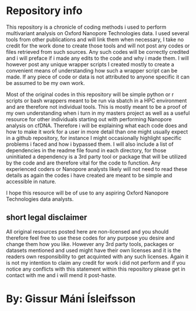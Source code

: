# Repository info 
This repository is a chronicle of coding methods i used to perform multivariant analysis on Oxford Nanopore Technologies data.
I used several tools from other publications and will link them when necessary, I take no credit for the work done to create those tools and will not post any codes or files retrieved from such 
sources. Any such codes will be correctly credited and i will preface if i made any edits to the code and why i made them. 
I will however post any unique wrapper scripts I created mostly to create a convenient means of understanding how such a wrapper script can be made. If any piece of code or data is 
not attributed to anyone specific it can be assumed to be my own work.

Most of the original codes in this repository will be simple python or r scripts or bash wrappers meant to be run via sbatch in a HPC environment and are therefore not individual tools. 
This is mostly meant to be a proof of my own understanding when i turn in my masters project as well as a useful resource for other individuals starting out with performing Nanopore analysis on cfDNA.
Therefore i will be explaining what each code does and how to make it work for a user in more detail than one might usually expect in a github repository, for instance I might occasionally highlight specific problems i faced and how i bypassed them. I will also include a list of dependencies in the readme file found in each directory, for those uninitiated a dependency is a 3rd party tool or package that will be utilized by the code and are therefore vital for the code to function.
Any experienced coders or Nanopore analysts likely will not need to read these details as again the codes i have created are meant to be simple and accessible in nature.

I hope this resource will be of use to any aspiring Oxford Nanopore Technologies data analysts. 

## short legal disclaimer
All original resources posted here are non-licensed and you should therefore feel free to use these codes for any purpose you desire and change them how you like. 
However any 3rd party tools, packages or datasets mentioned and used might have their own licenses and it is the readers own responsibility to get acquinted with any such licenses.
Again it is not my intention to claim any credit for work i did not perform and if you notice any conflicts with this statement within this repository please get in contact with me and i will mend it post-haste. 

# By: Gissur Máni Ísleifsson

